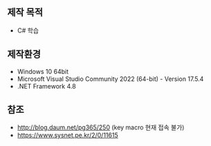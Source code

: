 ## 제작 목적
* C# 학습 

## 제작환경
* Windows 10 64bit
* Microsoft Visual Studio Community 2022 (64-bit) - Version 17.5.4
* .NET Framework 4.8

## 참조
* http://blog.daum.net/pg365/250 (key macro 현재 접속 불가)
* https://www.sysnet.pe.kr/2/0/11615

